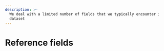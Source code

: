 ```yaml
---
description: >-
  We deal with a limited number of fields that we typically encounter in CIDRZ
  dataset
---
```


# Reference fields

